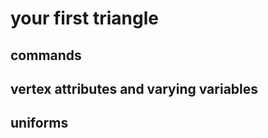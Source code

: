 # your first triangle

## commands

<script show>
const regl = require('regl')()

const drawTriangle = regl({
  vert: `
  precision mediump float;
  attribute vec2 position;
  void main () {
    gl_Position = vec4(position, 0, 1);
  }
  `,

  frag: `
  void main () {
    gl_FragColor = vec4(1, 1, 1, 1);
  }
  `,

  attributes: {
    position: [
      [1, 0],
      [0, 1],
      [-1, -1]
    ]
  },

  count: 3
})

regl.frame(() => {
  regl.clear({
    color: [0, 0, 0, 1],
    depth: 1
  })

  drawTriangle()
})
</script>

## vertex attributes and varying variables

<script show>
const regl = require('regl')()

const drawTriangle = regl({
  vert: `
  precision mediump float;
  attribute vec2 position;
  attribute vec3 color;
  varying vec3 fcolor;
  void main () {
    fcolor = color;
    gl_Position = vec4(position, 0, 1);
  }
  `,

  frag: `
  precision mediump float;
  varying vec3 fcolor;
  void main () {
    gl_FragColor = vec4(sqrt(fcolor), 1);
  }
  `,

  attributes: {
    position: [
      [1, 0],
      [0, 1],
      [-1, -1]
    ],

    color: [
      [1, 0, 0],
      [0, 1, 0],
      [0, 0, 1]
    ]
  },

  count: 3
})

regl.frame(() => {
  regl.clear({
    color: [0, 0, 0, 1],
    depth: 1
  })

  drawTriangle()
})
</script>

## uniforms

<script show>
const regl = require('regl')()

const drawTriangle = regl({
  vert: `
  precision mediump float;
  uniform float scale;
  attribute vec2 position;
  attribute vec3 color;
  varying vec3 fcolor;
  void main () {
    fcolor = color;
    gl_Position = vec4(scale * position, 0, 1);
  }
  `,

  frag: `
  precision mediump float;
  varying vec3 fcolor;
  void main () {
    gl_FragColor = vec4(sqrt(fcolor), 1);
  }
  `,

  attributes: {
    position: [
      [1, 0],
      [0, 1],
      [-1, -1]
    ],

    color: [
      [1, 0, 0],
      [0, 1, 0],
      [0, 0, 1]
    ]
  },

  uniforms: {
    scale: 0.25
  },

  count: 3
})

regl.frame(() => {
  regl.clear({
    color: [0, 0, 0, 1],
    depth: 1
  })

  drawTriangle()
})
</script>
